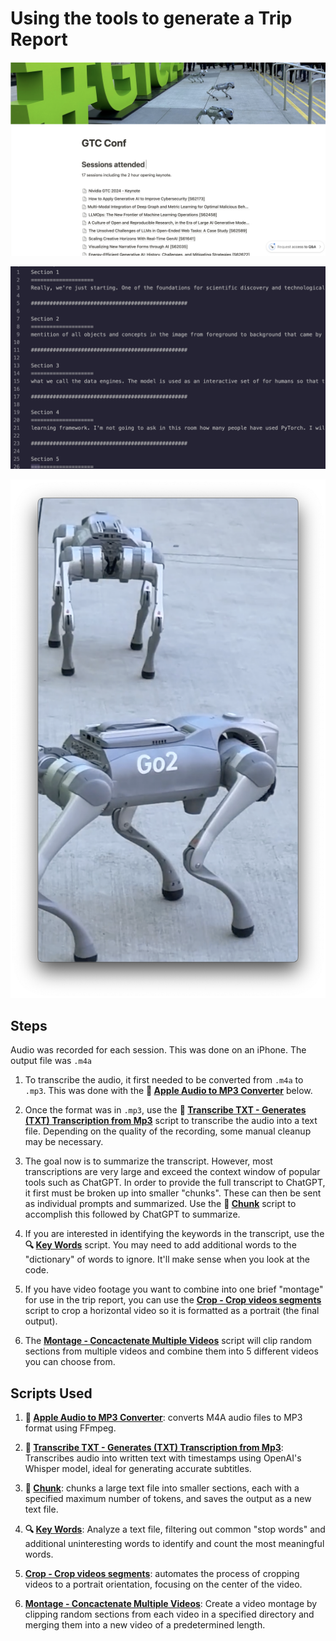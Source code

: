 # Using the tools to generate a Trip Report

![GTCReport](tutorial3.png)

![ChunkedTranscript](tutorial2.png)

![CroppedVideo](tutorial4.png)

## Steps

Audio was recorded for each session. This was done on an iPhone. The output file was `.m4a`

1. To transcribe the audio, it first needed to be converted from `.m4a` to `.mp3`. This was done with the **🎵 [Apple Audio to MP3 Converter](services/apple-to-mp3/convert_m4a_to_mp3_README.md)** below.

2. Once the format was in `.mp3`, use the **📝 [Transcribe TXT - Generates (TXT) Transcription from Mp3](services/transcribe/transcribeTXT_README.md)** script to transcribe the audio into a text file. Depending on the quality of the recording, some manual cleanup may be necessary.

3. The goal now is to summarize the transcript. However, most transcriptions are very large and exceed the context window of popular tools such as ChatGPT. In order to provide the full transcript to ChatGPT, it first must be broken up into smaller "chunks". These can then be sent as individual prompts and summarized. Use the **📄 [Chunk](services/chunk/chunk_README.md)** script to accomplish this followed by ChatGPT to summarize.

4. If you are interested in identifying the keywords in the transcript, use the **🔍 [Key Words](services/key_words/key_words_README.md)** script. You may need to add additional words to the "dictionary" of words to ignore. It'll make sense when you look at the code.

5. If you have video footage you want to combine into one brief "montage" for use in the trip report, you can use the **[Crop - Crop videos segments](services/clip/clip_README.md)** script to crop a horizontal video so it is formatted as a portrait (the final output). 

6. The **[Montage - Concactenate Multiple Videos](services/montage_README.md)** script will clip random sections from multiple videos and combine them into 5 different videos you can choose from.


## Scripts Used

1. **🎵 [Apple Audio to MP3 Converter](services/apple-to-mp3/convert_m4a_to_mp3_README.md)**: converts M4A audio files to MP3 format using FFmpeg.

2. **📝 [Transcribe TXT - Generates (TXT) Transcription from Mp3](services/transcribe/transcribeTXT_README.md)**: Transcribes audio into written text with timestamps using OpenAI's Whisper model, ideal for generating accurate subtitles.

3. **📄 [Chunk](services/chunk/chunk_README.md)**: chunks a large text file into smaller sections, each with a specified maximum number of tokens, and saves the output as a new text file.

4. **🔍 [Key Words](services/key_words/key_words_README.md)**: Analyze a text file, filtering out common "stop words" and additional uninteresting words to identify and count the most meaningful words.

5. **[Crop - Crop videos segments](services/clip/clip_README.md)**: automates the process of cropping videos to a portrait orientation, focusing on the center of the video.

6. **[Montage - Concactenate Multiple Videos](services/montage_README.md)**: Create a video montage by clipping random sections from each video in a specified directory and merging them into a new video of a predetermined length. 












